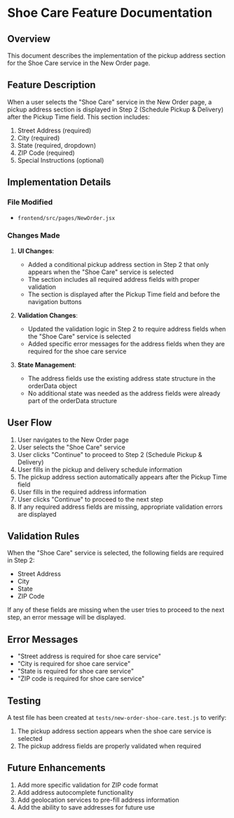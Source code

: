 # Shoe Care Feature Documentation

## Overview
This document describes the implementation of the pickup address section for the Shoe Care service in the New Order page.

## Feature Description
When a user selects the "Shoe Care" service in the New Order page, a pickup address section is displayed in Step 2 (Schedule Pickup & Delivery) after the Pickup Time field. This section includes:

1. Street Address (required)
2. City (required)
3. State (required, dropdown)
4. ZIP Code (required)
5. Special Instructions (optional)

## Implementation Details

### File Modified
- `frontend/src/pages/NewOrder.jsx`

### Changes Made

1. **UI Changes**:
   - Added a conditional pickup address section in Step 2 that only appears when the "Shoe Care" service is selected
   - The section includes all required address fields with proper validation
   - The section is displayed after the Pickup Time field and before the navigation buttons

2. **Validation Changes**:
   - Updated the validation logic in Step 2 to require address fields when the "Shoe Care" service is selected
   - Added specific error messages for the address fields when they are required for the shoe care service

3. **State Management**:
   - The address fields use the existing address state structure in the orderData object
   - No additional state was needed as the address fields were already part of the orderData structure

## User Flow

1. User navigates to the New Order page
2. User selects the "Shoe Care" service
3. User clicks "Continue" to proceed to Step 2 (Schedule Pickup & Delivery)
4. User fills in the pickup and delivery schedule information
5. The pickup address section automatically appears after the Pickup Time field
6. User fills in the required address information
7. User clicks "Continue" to proceed to the next step
8. If any required address fields are missing, appropriate validation errors are displayed

## Validation Rules

When the "Shoe Care" service is selected, the following fields are required in Step 2:
- Street Address
- City
- State
- ZIP Code

If any of these fields are missing when the user tries to proceed to the next step, an error message will be displayed.

## Error Messages

- "Street address is required for shoe care service"
- "City is required for shoe care service"
- "State is required for shoe care service"
- "ZIP code is required for shoe care service"

## Testing

A test file has been created at `tests/new-order-shoe-care.test.js` to verify:
1. The pickup address section appears when the shoe care service is selected
2. The pickup address fields are properly validated when required

## Future Enhancements

1. Add more specific validation for ZIP code format
2. Add address autocomplete functionality
3. Add geolocation services to pre-fill address information
4. Add the ability to save addresses for future use